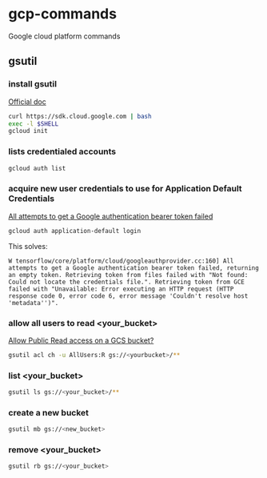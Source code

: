 # gcp-commands
Google cloud platform commands

## gsutil

### install gsutil
[Official doc](https://cloud.google.com/storage/docs/gsutil_install)
```sh
curl https://sdk.cloud.google.com | bash
exec -l $SHELL
gcloud init
```

### lists credentialed accounts
```sh
gcloud auth list
```

### acquire new user credentials to use for Application Default Credentials
[All attempts to get a Google authentication bearer token failed](https://www.kaggle.com/c/youtube8m/discussion/29915)
```sh
gcloud auth application-default login
```
This solves:
```
W tensorflow/core/platform/cloud/googleauthprovider.cc:160] All attempts to get a Google authentication bearer token failed, returning an empty token. Retrieving token from files failed with "Not found: Could not locate the credentials file.". Retrieving token from GCE failed with "Unavailable: Error executing an HTTP request (HTTP response code 0, error code 6, error message 'Couldn't resolve host 'metadata'')".
```

### allow all users to read <your_bucket>
[Allow Public Read access on a GCS bucket?](https://stackoverflow.com/questions/40232188/allow-public-read-access-on-a-gcs-bucket)
```sh
gsutil acl ch -u AllUsers:R gs://<yourbucket>/**
```

### list <your_bucket>
```sh
gsutil ls gs://<your_bucket>/**
```

### create a new bucket
```sh
gsutil mb gs://<new_bucket>
```

### remove <your_bucket>
```sh
gsutil rb gs://<your_bucket>
```
